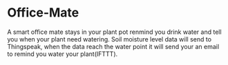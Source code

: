 # Office-Mate
A smart office mate stays in your plant pot renmind you drink water and tell you when your plant need watering. Soil moisture level data will send to Thingspeak, when the data reach the water point it will send your an email to remind you water your plant(IFTTT).
